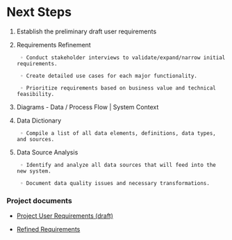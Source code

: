 # Next Steps

1. Establish the preliminary draft user requirements
2. Requirements Refinement

        ◦ Conduct stakeholder interviews to validate/expand/narrow initial requirements.

        ◦ Create detailed use cases for each major functionality.

        ◦ Prioritize requirements based on business value and technical feasibility.
3. Diagrams - Data / Process Flow | System Context
        <!--
        ◦ Develop a high-level diagram showing how the new system will interact with external systems and users.
        ◦ Design flowcharts or UML activity diagrams to illustrate key business processes the system will support.
        -->
4. Data Dictionary

        ◦ Compile a list of all data elements, definitions, data types, and sources.
5. Data Source Analysis

        ◦ Identify and analyze all data sources that will feed into the new system.

        ◦ Document data quality issues and necessary transformations.
<!--
6. Data Governance Plan
        ◦ Outline data ownership, access controls, and data quality management processes.
7. Risk Assessment
 Identify potential risks and mitigation strategies. 
 -->

### Project documents

- [Project User Requirements (draft)](/docs/Project%20Requirements.md)

- [Refined Requirements](/docs/Refined%20Requirements.md)

